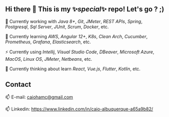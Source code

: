 ## Hi there 👋 This is my ✨_special_✨ repo! Let's go ? ;)

  🔭 Currently working with _Java 8+_, _Git_, _JMeter_, _REST APIs_, _Spring_, _Postgresql_, _Sql Server_, _JUnit_, _Scrum_, _Docker_, etc.
  
  🌱 Currently learning _AWS_, _Angular 12+_, _K8s_, _Clean Arch_, _Cucumber_, _Prometheus_, _Grafana_, _Elasticsearch_, etc.
  
  ⚡ Currently using _Intellij_, _Visual Studio Code_, _DBeaver_, _Microsoft Azure_, _MacOS_, _Linux OS_, _JMeter_, _Netbeans_, etc.
  
  🤔 Currently thinking about learn _React_, _Vue.js_, _Flutter_, _Kotlin_, etc.

Contact
---

  📫 E-mail: caiohamc@gmail.com 
  
  📫 Linkedin: https://www.linkedin.com/in/caio-albuquerque-a65a9b82/
  
